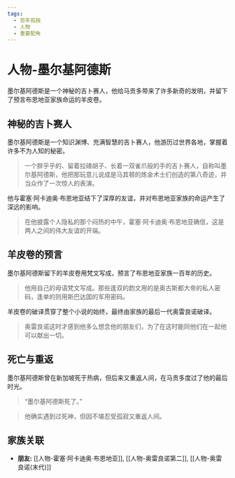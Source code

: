 ```yaml
---
tags:
  - 百年孤独
  - 人物
  - 重要配角
---
```


# 人物-墨尔基阿德斯

墨尔基阿德斯是一个神秘的吉卜赛人，他给马贡多带来了许多新奇的发明，并留下了预言布恩地亚家族命运的羊皮卷。

## 神秘的吉卜赛人

墨尔基阿德斯是一个知识渊博、充满智慧的吉卜赛人，他游历过世界各地，掌握着许多不为人知的秘密。

> 一个胖乎乎的、留着拉碴胡子、长着一双雀爪般的手的吉卜赛人，自称叫墨尔基阿德斯，他把那玩意儿说成是马其顿的炼金术士们创造的第八奇迹，并当众作了一次惊人的表演。

他与霍塞·阿卡迪奥·布恩地亚结下了深厚的友谊，并对布恩地亚家族的命运产生了深远的影响。

> 在他披露个人隐私的那个闷热的中午，霍塞·阿卡迪奥·布恩地亚确信，这是两人之间的伟大友谊的开端。

## 羊皮卷的预言

墨尔基阿德斯留下的羊皮卷用梵文写成，预言了布恩地亚家族一百年的历史。

> 他用自己的母语梵文写成。那些逢双的韵文用的是奥古斯都大帝的私人密码，逢单的则用斯巴达国的军用密码。

羊皮卷的破译贯穿了整个小说的始终，最终由家族的最后一代奥雷良诺破译。

> 奥雷良诺这时才感到他多么想念他的朋友们，为了在这时能同他们在一起他可以献出一切。

## 死亡与重返

墨尔基阿德斯曾在新加坡死于热病，但后来又重返人间，在马贡多度过了他的最后时光。

> “墨尔基阿德斯死了。”

> 他确实遇到过死神，但因不堪忍受孤寂又重返人间。

## 家族关联

*   **朋友:** [[人物-霍塞·阿卡迪奥·布恩地亚]], [[人物-奥雷良诺第二]], [[人物-奥雷良诺(末代)]]
